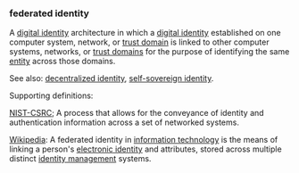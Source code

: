 ### federated identity

<p class="c8"><span>A </span><span class="c2"><a class="c3" href="#h.r5y8zwxvzyd3">digital identity</a></span><span>&nbsp;architecture in which a </span><span class="c2"><a class="c3" href="#h.r5y8zwxvzyd3">digital identity</a></span><span>&nbsp;established on one computer system, network, or </span><span class="c2"><a class="c3" href="#h.60miqe21hd5h">trust domain</a></span><span>&nbsp;is linked to other computer systems, networks, or </span><span class="c2"><a class="c3" href="#h.60miqe21hd5h">trust domains</a></span><span>&nbsp;for the purpose of identifying the same </span><span class="c2"><a class="c3" href="#h.5imtbzl1f4xo">entity</a></span><span class="c0">&nbsp;across those domains.</span></p><p class="c8"><span>See also: </span><span class="c2"><a class="c3" href="#h.xodo7ytn4cx2">decentralized identity</a></span><span>, </span><span class="c2"><a class="c3" href="#h.wdojy63bltd4">self-sovereign identity</a></span><span class="c0">.</span></p><p class="c8"><span class="c0">Supporting definitions:</span></p><p class="c8"><span class="c2"><a class="c3" href="https://www.google.com/url?q=https://csrc.nist.gov/glossary/term/federated_identity_management&amp;sa=D&amp;source=editors&amp;ust=1706779842668300&amp;usg=AOvVaw09OMOvrftDzvGYnqQrCW5F">NIST-CSRC</a></span><span class="c0">; A process that allows for the conveyance of identity and authentication information across a set of networked systems.</span></p><p class="c8"><span class="c2"><a class="c3" href="https://www.google.com/url?q=https://en.wikipedia.org/wiki/Federated_identity&amp;sa=D&amp;source=editors&amp;ust=1706779842668647&amp;usg=AOvVaw1WL6ziYglIbH_4rqUnP3eq">Wikipedia</a></span><span>: A </span><span class="c17">federated identity</span><span>&nbsp;in </span><span class="c2"><a class="c3" href="https://www.google.com/url?q=https://en.wikipedia.org/wiki/Information_technology&amp;sa=D&amp;source=editors&amp;ust=1706779842668907&amp;usg=AOvVaw1hseuxaUd1PgvigeVASKSz">information technology</a></span><span>&nbsp;is the means of linking a person's </span><span class="c2"><a class="c3" href="https://www.google.com/url?q=https://en.wikipedia.org/wiki/Digital_identity&amp;sa=D&amp;source=editors&amp;ust=1706779842669102&amp;usg=AOvVaw1xPBGgGQ8W-peT9Xs4fEqq">electronic identity</a></span><span>&nbsp;and attributes, stored across multiple distinct </span><span class="c2"><a class="c3" href="https://www.google.com/url?q=https://en.wikipedia.org/wiki/Identity_management&amp;sa=D&amp;source=editors&amp;ust=1706779842669292&amp;usg=AOvVaw1i9NQaG-bEP7gNtHCtyED5">identity management</a></span><span class="c0">&nbsp;systems.</span></p>